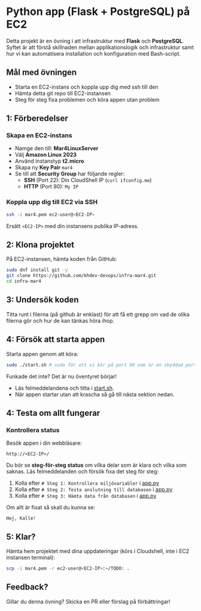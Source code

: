 # Python app (Flask + PostgreSQL) på EC2

Detta projekt är en övning i att infrastruktur med **Flask** och **PostgreSQL**. Syftet är att förstå skillnaden mellan applikationslogik och infrastruktur samt hur vi kan automatisera installation och konfiguration med Bash-script.

## Mål med övningen
- Starta en EC2-instans och koppla upp dig med ssh till den
- Hämta detta git repo till EC2-instansen
- Steg för steg fixa problemen och köra appen utan problem

## 1: Förberedelser

### Skapa en EC2-instans
- Namge den till: **Mar4LinuxServer**
- Välj **Amazon Linux 2023**  
- Använd instanstyp **t2.micro**  
- Skapa ny **Key Pair** `mar4`
- Se till att **Security Group** har följande regler:
  - **SSH** (Port 22): Din CloudShell IP (`curl ifconfig.me`)
  - **HTTP** (Port 80): `My IP`

### Koppla upp dig till EC2 via SSH

```bash
ssh -i mar4.pem ec2-user@<EC2-IP>
```
Ersätt `<EC2-IP>` med din instansens publika IP-adress.

## 2: Klona projektet

På EC2-instansen, hämta koden från GitHub:

```bash
sudo dnf install git -y
git clone https://github.com/khdev-devops/infra-mar4.git
cd infra-mar4
```
## 3: Undersök koden

Titta runt i filerna (på github är enklast) för att få ett grepp om vad de olika filerna gör och hur de kan tänkas höra ihop.

## 4: Försök att starta appen

Starta appen genom att köra:
```bash
sudo ./start.sh # sudo för att vi kör på port 80 som är en skyddad port
```

Funkade det inte? Det är nu öventyret börjar!
- Läs felmeddelandena och titta i [start.sh](./start.sh).
- När appen startar utan att krascha så gå till nästa sektion nedan.

## 4: Testa om allt fungerar

### Kontrollera status
Besök appen i din webbläsare:
```
http://<EC2-IP>/
```
Du bör se **steg-för-steg status** om vilka delar som är klara och vilka som saknas. Läs felmeddelanden och försök fixa det steg för steg:
1. Kolla efter `# Steg 1: Kontrollera miljövariabler` i [app.py](app.py)
1. Kolla efter `# Steg 2: Testa anslutning till databasen` i [app.py](app.py)
1. Kolla efter `# Steg 3: Hämta data från databasen` i [app.py](app.py)

Om allt är fixat så skall du kunna se:
```
Hej, Kalle!
```

## 5: Klar? 

Hämta hem projektet med dina uppdateringar (körs i Cloudshell, inte i EC2 instansen terminal):

```bash
scp -i mar4.pem -r ec2-user@<EC2-IP>:~/TODO: .
```

## Feedback?

Gillar du denna övning? Skicka en PR eller förslag på förbättringar!
